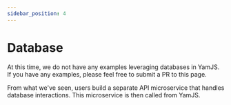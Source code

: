 ```yaml
---
sidebar_position: 4
---
```


# Database

At this time, we do not have any examples leveraging databases in YamJS. If you have any examples, please feel free to submit a PR to this page.

From what we've seen, users build a separate API microservice that handles database interactions. This microservice is then called from YamJS.
